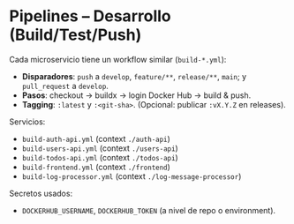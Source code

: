 # Pipelines – Desarrollo (Build/Test/Push)

Cada microservicio tiene un workflow similar (`build-*.yml`):
- **Disparadores**: `push` a `develop`, `feature/**`, `release/**`, `main`; y `pull_request` a `develop`.
- **Pasos**: checkout → buildx → login Docker Hub → build & push.
- **Tagging**: `:latest` y `:<git-sha>`. (Opcional: publicar `:vX.Y.Z` en releases).

Servicios:
- `build-auth-api.yml` (context `./auth-api`)
- `build-users-api.yml` (context `./users-api`)
- `build-todos-api.yml` (context `./todos-api`)
- `build-frontend.yml` (context `./frontend`)
- `build-log-processor.yml` (context `./log-message-processor`)

Secretos usados:
- `DOCKERHUB_USERNAME`, `DOCKERHUB_TOKEN` (a nivel de repo o environment).

